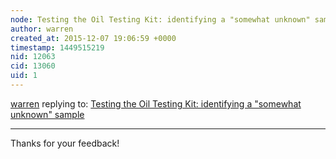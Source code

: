 ```yaml
---
node: Testing the Oil Testing Kit: identifying a "somewhat unknown" sample
author: warren
created_at: 2015-12-07 19:06:59 +0000
timestamp: 1449515219
nid: 12063
cid: 13060
uid: 1
---
```




[warren](../profile/warren) replying to: [Testing the Oil Testing Kit: identifying a "somewhat unknown" sample](../notes/warren/07-14-2015/testing-the-oil-testing-kit-identifying-a-somewhat-unknown-sample)

----
Thanks for your feedback!